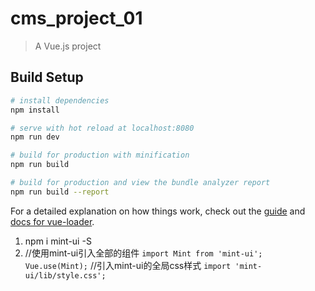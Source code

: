 # cms_project_01

> A Vue.js project

## Build Setup

``` bash
# install dependencies
npm install

# serve with hot reload at localhost:8080
npm run dev

# build for production with minification
npm run build

# build for production and view the bundle analyzer report
npm run build --report
```

For a detailed explanation on how things work, check out the [guide](http://vuejs-templates.github.io/webpack/) and [docs for vue-loader](http://vuejs.github.io/vue-loader).

1. npm i mint-ui -S
2. //使用mint-ui引入全部的组件
`import Mint from 'mint-ui';
Vue.use(Mint);`
//引入mint-ui的全局css样式
`import 'mint-ui/lib/style.css';`
